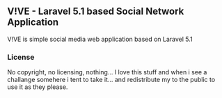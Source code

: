 ## V!VE  - Laravel 5.1 based Social Network Application
V!VE is simple social media web application based on Laravel 5.1 

### License
No copyright, no licensing, nothing...  I love this stuff and when i see a challange somehere i tent to take it... and redistribute my to the public to use it as they please.
